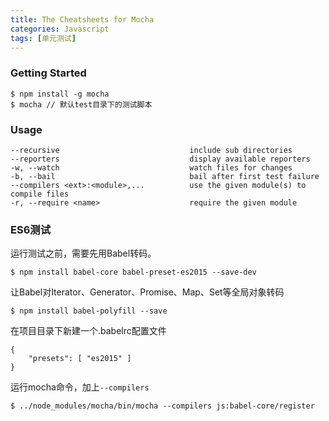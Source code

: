 ```yaml
---
title: The Cheatsheets for Mocha
categories: Javascript
tags: [单元测试]
---
```


### Getting Started

	$ npm install -g mocha
	$ mocha // 默认test目录下的测试脚本


### Usage

	--recursive                             include sub directories
	--reporters                             display available reporters
	-w, --watch                             watch files for changes
	-b, --bail                              bail after first test failure
	--compilers <ext>:<module>,...          use the given module(s) to compile files
	-r, --require <name>                    require the given module

### ES6测试

运行测试之前，需要先用Babel转码。

	$ npm install babel-core babel-preset-es2015 --save-dev

让Babel对Iterator、Generator、Promise、Map、Set等全局对象转码

	$ npm install babel-polyfill --save

在项目目录下新建一个.babelrc配置文件

	{
	    "presets": [ "es2015" ]
	}


运行mocha命令，加上`--compilers`

	$ ../node_modules/mocha/bin/mocha --compilers js:babel-core/register